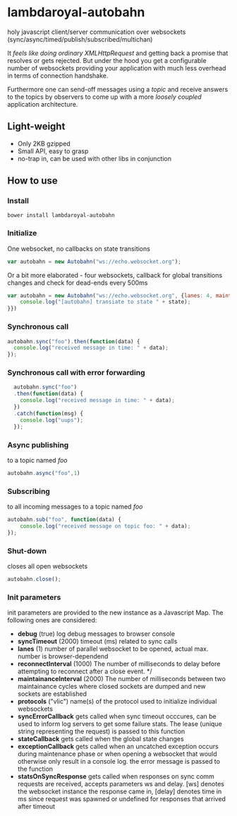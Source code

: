 # lambdaroyal-autobahn
holy javascript client/server communication over websockets (sync/async/timed/publish/subscribed/multichan)

It *feels like doing ordinary XMLHttpRequest* and getting back a promise that resolves or gets rejected. But under the hood you get a configurable number of websockets providing your application with much less overhead in terms of connection handshake.

Furthermore one can send-off messages using a *topic* and receive answers to the topics by observers to come up with a more *loosely coupled* application architecture.

## Light-weight

* Only 2KB gzipped
* Small API, easy to grasp
* no-trap in, can be used with other libs in conjunction

## How to use

### Install

```
bower install lambdaroyal-autobahn
```

### Initialize

One websocket, no callbacks on state transitions

```Javascript
var autobahn = new Autobahn("ws://echo.websocket.org");
```

Or a bit more elaborated - four websockets, callback for global transitions changes and check for dead-ends every 500ms

```Javascript
var autobahn = new Autobahn("ws://echo.websocket.org", {lanes: 4, maintainanceInterval: 500, stateCallback: function(state) {
    console.log("[autobahn] transiate to state " + state);
}})
```

### Synchronous call

```Javascript
autobahn.sync("foo").then(function(data) {
  console.log("received message in time: " + data);
});
```

### Synchronous call with error forwarding

```Javascript
  autobahn.sync("foo")
  .then(function(data) {
    console.log("received message in time: " + data);
  })
  .catch(function(msg) {
    console.log("uups");
  });
```

### Async publishing

to a topic named _foo_

```Javascript
autobahn.async("foo",1)
```

### Subscribing

to all incoming messages to a topic named _foo_

```Javascript
autobahn.sub("foo", function(data) {
    console.log("received message on topic foo: " + data);
});
```

### Shut-down

closes all open websockets

```Javascript
autobahn.close();
```

### Init parameters

init parameters are provided to the new instance as a Javascript Map. The following ones are considered:

* **debug** (true) log debug messages to browser console
* **syncTimeout** (2000) timeout (ms) related to sync calls
* **lanes** (1) number of parallel websocket to be opened, actual max. number is browser-dependend
* **reconnectInterval** (1000) The number of milliseconds to delay before attempting to reconnect after a close event. */
* **maintainanceInterval** (2000) The number of milliseconds between two maintainance cycles where closed sockets are dumped and new sockets are established
* **protocols** ("vlic") name(s) of the protocol used to initialize individual websockets
* **syncErrorCallback** gets called when sync timeout occcures, can be used to inform log servers to get some failure stats. The lease (unique string representing the request) is passed to this function
* **stateCallback** gets called when the global state changes
* **exceptionCallback** gets called when an uncatched exception occurs during maintenance phase or when opening a websocket that would otherwise only result in a console log. the error message is passed to the function
* **statsOnSyncResponse** gets called when responses on sync comm requests are received, accepts parameters ws and delay. [ws] denotes the websocket instance the response came in, [delay] denotes time in ms since request was spawned or undefined for responses that arrived after timeout